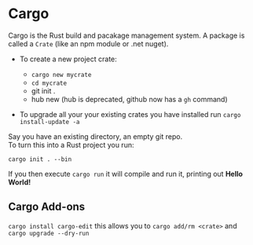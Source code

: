 # Cargo

Cargo is the Rust build and pacakage management system.
A package is called a `Crate` (like an npm module or .net nuget).


- To create a new project crate:
  -  ```cargo new mycrate```
  -  ```cd mycrate```
  -  git init .
  -  hub new  (hub is deprecated, github now has a `gh` command)

- To upgrade all your your existing crates you have installed run ```cargo install-update -a```

Say you have an existing directory, an empty git repo.
<br>To turn this into a Rust project you run:

```cargo init . --bin```

If you then execute ```cargo run``` it will compile and run it, printing out **Hello World!**


## Cargo Add-ons
```cargo install cargo-edit```
this allows you to ```cargo add/rm <crate>``` and ```cargo upgrade --dry-run```
